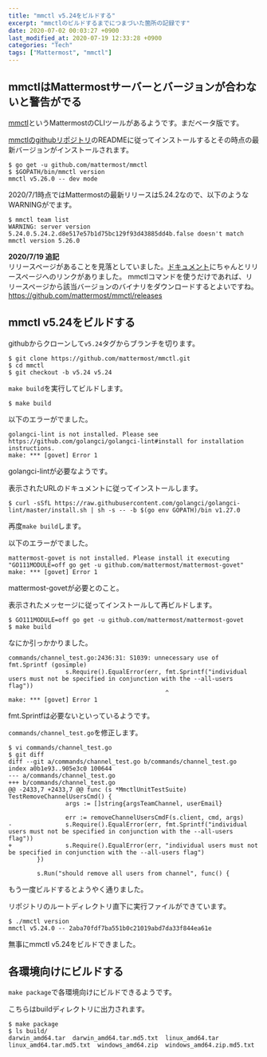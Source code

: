 ```yaml
---
title: "mmctl v5.24をビルドする"
excerpt: "mmctlのビルドするまでにつまづいた箇所の記録です"
date: 2020-07-02 00:03:27 +0900
last_modified_at: 2020-07-19 12:33:28 +0900
categories: "Tech"
tags: ["Mattermost", "mmctl"]
---
```


## mmctlはMattermostサーバーとバージョンが合わないと警告がでる

[mmctl](https://docs.mattermost.com/administration/mmctl-cli-tool.html)というMattermostのCLIツールがあるようです。まだベータ版です。

[mmctlのgithubリポジトリ](https://github.com/mattermost/mmctl)のREADMEに従ってインストールするとその時点の最新バージョンがインストールされます。

```
$ go get -u github.com/mattermost/mmctl
$ $GOPATH/bin/mmctl version
mmctl v5.26.0 -- dev mode
```

2020/7/1時点ではMattermostの最新リリースは5.24.2なので、以下のようなWARNINGがでます。

```
$ mmctl team list
WARNING: server version 5.24.0.5.24.2.d8e517e57b1d75bc129f93d43885dd4b.false doesn't match mmctl version 5.26.0
```

**2020/7/19 追記**  
リリースページがあることを見落としていました。[ドキュメント](https://docs.mattermost.com/administration/mmctl-cli-tool.html#installing-mmctl)にちゃんとリリースページへのリンクがありました。
mmctlコマンドを使うだけであれば、リリースページから該当バージョンのバイナリをダウンロードするとよいですね。
<https://github.com/mattermost/mmctl/releases>

## mmctl v5.24をビルドする

githubからクローンして`v5.24`タグからブランチを切ります。

```
$ git clone https://github.com/mattermost/mmctl.git
$ cd mmctl
$ git checkout -b v5.24 v5.24
```

`make build`を実行してビルドします。

```
$ make build
```

以下のエラーがでました。

```
golangci-lint is not installed. Please see https://github.com/golangci/golangci-lint#install for installation instructions.
make: *** [govet] Error 1
```

golangci-lintが必要なようです。

表示されたURLのドキュメントに従ってインストールします。

```
$ curl -sSfL https://raw.githubusercontent.com/golangci/golangci-lint/master/install.sh | sh -s -- -b $(go env GOPATH)/bin v1.27.0
```

再度`make build`します。

以下のエラーがでました。

```
mattermost-govet is not installed. Please install it executing "GO111MODULE=off go get -u github.com/mattermost/mattermost-govet"
make: *** [govet] Error 1
```

mattermost-govetが必要とのこと。

表示されたメッセージに従ってインストールして再ビルドします。

```
$ GO111MODULE=off go get -u github.com/mattermost/mattermost-govet
$ make build
```

なにか引っかかりました。

```
commands/channel_test.go:2436:31: S1039: unnecessary use of fmt.Sprintf (gosimple)
                s.Require().EqualError(err, fmt.Sprintf("individual users must not be specified in conjunction with the --all-users flag"))
                                            ^
make: *** [govet] Error 1
```

fmt.Sprintfは必要ないといっているようです。

`commands/channel_test.go`を修正します。

```
$ vi commands/channel_test.go
$ git diff
diff --git a/commands/channel_test.go b/commands/channel_test.go
index a0b1e93..905e3c0 100644
--- a/commands/channel_test.go
+++ b/commands/channel_test.go
@@ -2433,7 +2433,7 @@ func (s *MmctlUnitTestSuite) TestRemoveChannelUsersCmd() {
                args := []string{argsTeamChannel, userEmail}

                err := removeChannelUsersCmdF(s.client, cmd, args)
-               s.Require().EqualError(err, fmt.Sprintf("individual users must not be specified in conjunction with the --all-users flag"))
+               s.Require().EqualError(err, "individual users must not be specified in conjunction with the --all-users flag")
        })

        s.Run("should remove all users from channel", func() {
```

もう一度ビルドするとようやく通りました。

リポジトリのルートディレクトリ直下に実行ファイルができています。

```
$ ./mmctl version
mmctl v5.24.0 -- 2aba70fdf7ba551b0c21019abd7da33f844ea61e
```

無事にmmctl v5.24をビルドできました。

## 各環境向けにビルドする

`make package`で各環境向けにビルドできるようです。

こちらはbuildディレクトリに出力されます。

```
$ make package
$ ls build/
darwin_amd64.tar  darwin_amd64.tar.md5.txt  linux_amd64.tar  linux_amd64.tar.md5.txt  windows_amd64.zip  windows_amd64.zip.md5.txt
```

